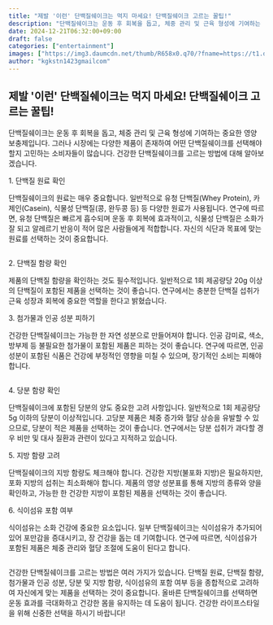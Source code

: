 ```yaml
---
title: "제발 '이런' 단백질쉐이크는 먹지 마세요! 단백질쉐이크 고르는 꿀팁!"
description: "단백질쉐이크는 운동 후 회복을 돕고, 체중 관리 및 근육 형성에 기여하는 중요한 영양 보충제입니다. 그러나 시장에는 다양한 제품이 존재하여 어떤 단백질쉐이크를 선택해야 할지 고민하는 소비자들이 많습니다. 건강한 단백질쉐이크를 고르는 방법에 대해 알아보겠습니다."
date: 2024-12-21T06:32:00+09:00
draft: false
categories: ["entertainment"]
images: ["https://img3.daumcdn.net/thumb/R658x0.q70/?fname=https://t1.daumcdn.net/news/202412/04/happiness/20241204110002485bdsm.webp", "https://img1.daumcdn.net/thumb/R658x0.q70/?fname=https://t1.daumcdn.net/news/202412/04/happiness/20241204110002648vdbj.webp", "https://img1.daumcdn.net/thumb/R658x0.q70/?fname=https://t1.daumcdn.net/news/202412/04/happiness/20241204110002811oaet.webp"]
author: "kgkstn1423gmailcom"
---
```


<h2 >제발 '이런' 단백질쉐이크는 먹지 마세요! 단백질쉐이크 고르는 꿀팁!</h2> <p>단백질쉐이크는 운동 후 회복을 돕고, 체중 관리 및 근육 형성에 기여하는 중요한 영양 보충제입니다. 그러나 시장에는 다양한 제품이 존재하여 어떤 단백질쉐이크를 선택해야 할지 고민하는 소비자들이 많습니다. 건강한 단백질쉐이크를 고르는 방법에 대해 알아보겠습니다.</p> <p>1. 단백질 원료 확인</p> <p>단백질쉐이크의 원료는 매우 중요합니다. 일반적으로 유청 단백질(Whey Protein), 카제인(Casein), 식물성 단백질(콩, 완두콩 등) 등 다양한 원료가 사용됩니다. 연구에 따르면, 유청 단백질은 빠르게 흡수되며 운동 후 회복에 효과적이고, 식물성 단백질은 소화가 잘 되고 알레르기 반응이 적어 많은 사람들에게 적합합니다. 자신의 식단과 목표에 맞는 원료를 선택하는 것이 중요합니다.</p> <figure ><img src="https://img3.daumcdn.net/thumb/R658x0.q70/?fname=https://t1.daumcdn.net/news/202412/04/happiness/20241204110002485bdsm.webp" alt=""/></figure> <p>2. 단백질 함량 확인</p> <p>제품의 단백질 함량을 확인하는 것도 필수적입니다. 일반적으로 1회 제공량당 20g 이상의 단백질이 포함된 제품을 선택하는 것이 좋습니다. 연구에서는 충분한 단백질 섭취가 근육 성장과 회복에 중요한 역할을 한다고 밝혔습니다.</p> <p>3. 첨가물과 인공 성분 피하기</p> <p>건강한 단백질쉐이크는 가능한 한 자연 성분으로 만들어져야 합니다. 인공 감미료, 색소, 방부제 등 불필요한 첨가물이 포함된 제품은 피하는 것이 좋습니다. 연구에 따르면, 인공 성분이 포함된 식품은 건강에 부정적인 영향을 미칠 수 있으며, 장기적인 소비는 피해야 합니다.</p> <figure ><img src="https://img1.daumcdn.net/thumb/R658x0.q70/?fname=https://t1.daumcdn.net/news/202412/04/happiness/20241204110002648vdbj.webp" alt=""/></figure> <p>4. 당분 함량 확인</p> <p>단백질쉐이크에 포함된 당분의 양도 중요한 고려 사항입니다. 일반적으로 1회 제공량당 5g 이하의 당분이 이상적입니다. 고당분 제품은 체중 증가와 혈당 상승을 유발할 수 있으므로, 당분이 적은 제품을 선택하는 것이 좋습니다. 연구에서는 당분 섭취가 과다할 경우 비만 및 대사 질환과 관련이 있다고 지적하고 있습니다.</p> <p>5. 지방 함량 고려</p> <p>단백질쉐이크의 지방 함량도 체크해야 합니다. 건강한 지방(불포화 지방)은 필요하지만, 포화 지방의 섭취는 최소화해야 합니다. 제품의 영양 성분표를 통해 지방의 종류와 양을 확인하고, 가능한 한 건강한 지방이 포함된 제품을 선택하는 것이 좋습니다.</p> <p>6. 식이섬유 포함 여부</p> <p>식이섬유는 소화 건강에 중요한 요소입니다. 일부 단백질쉐이크는 식이섬유가 추가되어 있어 포만감을 증대시키고, 장 건강을 돕는 데 기여합니다. 연구에 따르면, 식이섬유가 포함된 제품은 체중 관리와 혈당 조절에 도움이 된다고 합니다.</p> <figure ><img src="https://img1.daumcdn.net/thumb/R658x0.q70/?fname=https://t1.daumcdn.net/news/202412/04/happiness/20241204110002811oaet.webp" alt=""/></figure> <p>건강한 단백질쉐이크를 고르는 방법은 여러 가지가 있습니다. 단백질 원료, 단백질 함량, 첨가물과 인공 성분, 당분 및 지방 함량, 식이섬유의 포함 여부 등을 종합적으로 고려하여 자신에게 맞는 제품을 선택하는 것이 중요합니다. 올바른 단백질쉐이크를 선택하면 운동 효과를 극대화하고 건강한 몸을 유지하는 데 도움이 됩니다. 건강한 라이프스타일을 위해 신중한 선택을 하시기 바랍니다!</p>
